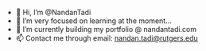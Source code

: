 - 👋 Hi, I’m @NandanTadi
- 👀 I’m very focused on learning at the moment...
- 🌱 I’m currently building my portfolio @ nandantadi.com
- 📫 Contact me through email: nandan.tadi@rutgers.edu

<!---
NandanTadi/NandanTadi is a ✨ special ✨ repository because its `README.md` (this file) appears on your GitHub profile.
You can click the Preview link to take a look at your changes.
--->
